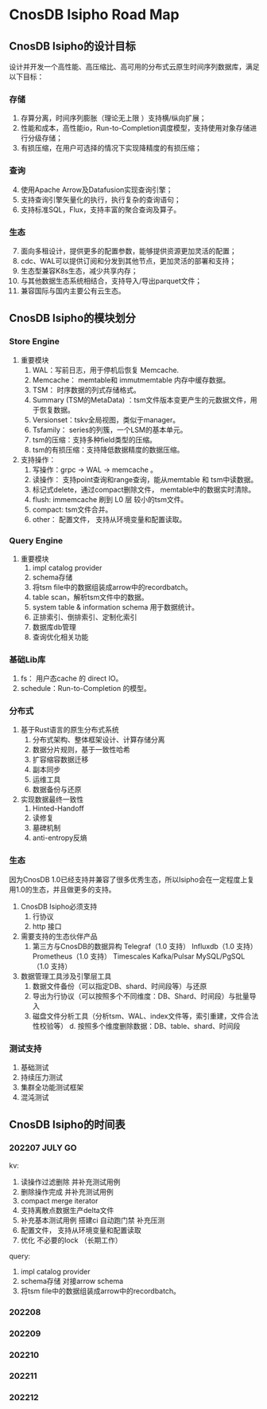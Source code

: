 # CnosDB Isipho Road Map

## CnosDB Isipho的设计目标

设计并开发一个高性能、高压缩比、高可用的分布式云原生时间序列数据库，满足以下目标：

### 存储

1. 存算分离，时间序列膨胀（理论无上限 ）支持横/纵向扩展；
2. 性能和成本，高性能io，Run-to-Completion调度模型，支持使用对象存储进行分级存储；
3. 有损压缩，在用户可选择的情况下实现降精度的有损压缩；

### 查询

4. 使用Apache Arrow及Datafusion实现查询引擎；
5. 支持查询引擎矢量化的执行，执行复杂的查询语句；
6. 支持标准SQL，Flux，支持丰富的聚合查询及算子。

### 生态

7. 面向多租设计，提供更多的配置参数，能够提供资源更加灵活的配置；
8. cdc、WAL可以提供订阅和分发到其他节点，更加灵活的部署和支持；
9. 生态型兼容K8s生态，减少共享内存；
10. 与其他数据生态系统相结合，支持导入/导出parquet文件；
11. 兼容国际与国内主要公有云生态。

## CnosDB Isipho的模块划分

### Store Engine

1. 重要模块
    1. WAL：写前日志，用于停机后恢复 Memcache.
    2. Memcache： memtable和 immutmemtable 内存中缓存数据。
    3. TSM： 时序数据的列式存储格式。
    4. Summary (TSM的MetaData) ：tsm文件版本变更产生的元数据文件，用于恢复数据。
    5. Versionset：tskv全局视图，类似于manager。
    6. Tsfamily： series的列簇，一个LSM的基本单元。
    7. tsm的压缩：支持多种field类型的压缩。
    8. tsm的有损压缩：支持降低数据精度的数据压缩。
2. 支持操作：
    1. 写操作：grpc -> WAL -> memcache 。
    2. 读操作： 支持point查询和range查询，能从memtable 和 tsm中读数据。
    3. 标记式delete，通过compact删除文件， memtable中的数据实时清除。
    4. flush:  immemcache 刷到 L0 层 较小的tsm文件。
    5. compact:  tsm文件合并。
    6. other： 配置文件， 支持从环境变量和配置读取。

### Query Engine

1. 重要模块
    1. impl catalog provider
    2. schema存储
    3. 将tsm file中的数据组装成arrow中的recordbatch。
    4. table scan，解析tsm文件中的数据。
    5. system table & information schema 用于数据统计。
    6. 正排索引、倒排索引、定制化索引
    7. 数据库db管理
    8. 查询优化相关功能

### 基础Lib库

1. fs： 用户态cache 的 direct IO。
2. schedule：Run-to-Completion 的模型。

### 分布式

1. 基于Rust语言的原生分布式系统
    1. 分布式架构、整体框架设计、计算存储分离
    2. 数据分片规则，基于一致性哈希
    3. 扩容缩容数据迁移
    4. 副本同步
    5. 运维工具
    6. 数据备份与还原
2. 实现数据最终一致性
    1. Hinted-Handoff
    2. 读修复
    3. 墓碑机制
    4. anti-entropy反熵

### 生态

因为CnosDB 1.0已经支持并兼容了很多优秀生态，所以Isipho会在一定程度上复用1.0的生态，并且做更多的支持。

1. CnosDB Isipho必须支持
    1. 行协议
    2. http 接口
2. 需要支持的生态伙伴产品
    1. 第三方与CnosDB的数据异构
       Telegraf（1.0 支持）
       Influxdb（1.0 支持）
       Prometheus（1.0 支持）
       Timescales
       Kafka/Pulsar
       MySQL/PgSQL（1.0 支持）
3. 数据管理工具涉及引擎层工具
    1. 数据文件备份（可以指定DB、shard、时间段等）与还原
    2. 导出为行协议（可以按照多个不同维度：DB、Shard、时间段）与批量导入
    3. 磁盘文件分析工具（分析tsm、WAL、index文件等，索引重建，文件合法性校验等）
       d. 按照多个维度删除数据：DB、table、shard、时间段

### 测试支持

1. 基础测试
2. 持续压力测试
3. 集群全功能测试框架
4. 混沌测试

## CnosDB Isipho的时间表

### 202207 JULY GO

kv:

1. 读操作过滤删除 并补充测试用例
2. 删除操作完成 并补充测试用例
3. compact merge iterator
4. 支持离散点数据生产delta文件
5. 补充基本测试用例 搭建ci 自动跑门禁 补充压测
6. 配置文件， 支持从环境变量和配置读取
7. 优化 不必要的lock （长期工作）

query:

1. impl catalog provider
2. schema存储 对接arrow schema
3. 将tsm file中的数据组装成arrow中的recordbatch。

### 202208

### 202209

### 202210

### 202211

### 202212
